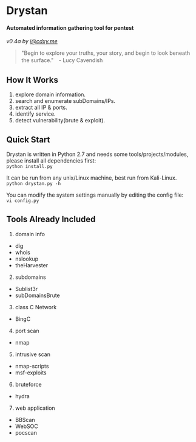 # Drystan
#### Automated information gathering tool for pentest

*v0.4a by <i@cdxy.me>*


> "Begin to explore your truths, your story, and begin to look beneath the surface."　- Lucy Cavendish     

How It Works
------------
1. explore domain information. 
2. search and enumerate subDomains/IPs.
3. extract all IP & ports.
4. identify service.
5. detect vulnerability(brute & exploit).



Quick Start
-----------
Drystan is written in Python 2.7 and needs some tools/projects/modules, please install all dependencies first:  
`python install.py`   
  
It can be run from any unix/Linux machine, best run from Kali-Linux.  
`python drystan.py -h`  
  
You can modify the system settings manually by editing the config file:  
`vi config.py`  


Tools Already Included
----------------------
1. domain info
  * dig
  * whois
  * nslookup
  * theHarvester
2. subdomains
  * Sublist3r
  * subDomainsBrute
3. class C Network
  * BingC
4. port scan
  * nmap
5. intrusive scan
  * nmap-scripts
  * msf-exploits
6. bruteforce
  * hydra
7. web application
  * BBScan
  * WebSOC
  * pocscan